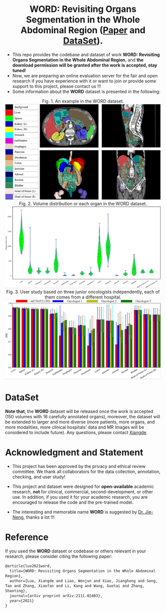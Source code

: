 # <div align=center> WORD: Revisiting Organs Segmentation in the Whole Abdominal Region ([Paper](https://arxiv.org/pdf/2111.02403.pdf) and [DataSet](https://drive.google.com/file/d/1HcRo3WARRXa_iBdFpo_4Z2s3z7PMzLlL/view?usp=sharing)).</div>
* This repo provides the codebase and dataset of work **WORD: Revisiting Organs Segmentation in the Whole Abdominal Region**, and **the download permission will be granted after the work is accepted, stay tuned**!
* Now, we are preparing an online evaluation server for the fair and open research if you have experience with it or want to join or provide some support to this project, please contact us !!!
* Some information about the **WORD** dataset is  presented in the following:
<div align=center>Fig. 1. An example in the WORD dataset.<img src="./figures/show_data_info.png"></div>

<div align=center>Fig. 2. Volume distribution or each organ in the WORD dataset.<img src="./figures/size.png"></div>

<div align=center>Fig. 3.  User study based on three junior oncologists independently, each of them comes from a different hospital.<img src="./figures/user.png"></div>

# DataSet
**Note that**, the **WORD** dataset will be released once the work is accepted (150 volumes with 16 carefully annotated organs), moreover, the dataset will be extended to larger and more diverse (more patients, more organs, and more modalities, more clinical hospitals' data and MR Images will be considered to include future). Any questions, please contact [Xiangde](https://luoxd1996.github.io/).

# Acknowledgment and Statement
* This project has been approved by the privacy and ethical review committee. We thank all collaborators for the data collection, annotation, checking, and user study!

* This project and dataset were designed for **open-available** academic research, **not** for clinical, commercial, second-development, or other use. In addition, if you used it for your academic research, you are encouraged to release the code and the pre-trained model.

* The interesting and memorable name **WORD** is suggested by [Dr. Jie-Neng](https://scholar.google.com/citations?user=yLYj88sAAAAJ&hl=zh-CN), thanks a lot !!!

# Reference
If you used the **WORD** dataset or codebase or others relevant in your research, please consider citing the following paper:

    @article{luo2021word,
      title={WORD: Revisiting Organs Segmentation in the Whole Abdominal Region},
      author={Luo, Xiangde and Liao, Wenjun and Xiao, Jianghong and Song, Tao and Zhang, Xiaofan and Li, Kang and Wang, Guotai and Zhang, Shaoting},
      journal={arXiv preprint arXiv:2111.02403},
      year={2021}
    }
